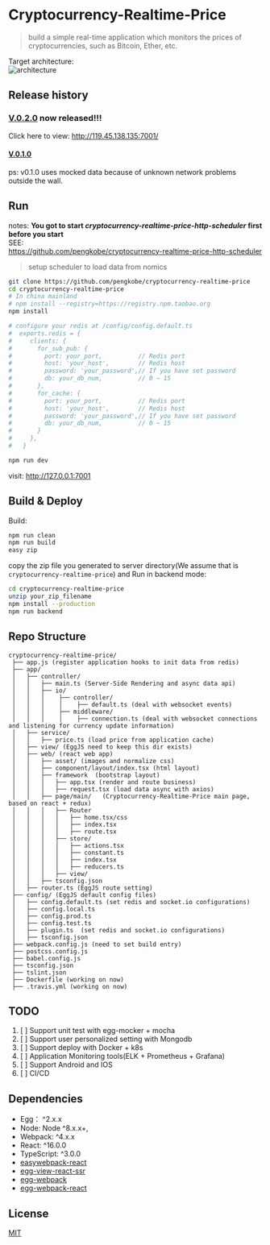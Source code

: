 # Cryptocurrency-Realtime-Price

> build a simple real-time application which monitors the prices of cryptocurrencies, such as Bitcoin, Ether, etc.  

Target architecture:  
![architecture](http://processon.com/chart_image/625a90a86376891e0fe51a07.png)

## Release history

### **[V.0.2.0](https://github.com/pengkobe/cryptocurrency-realtime-price/releases/tag/v0.2.0) now released!!!**
Click here to view: http://119.45.138.135:7001/

#### [V.0.1.0](https://github.com/pengkobe/cryptocurrency-realtime-price/releases/tag/v0.1.0)
ps: v0.1.0 uses mocked data because of unknown network problems outside the wall.

## Run

notes: **You got to start *cryptocurrency-realtime-price-http-scheduler*  first before you start**  
SEE:  
https://github.com/pengkobe/cryptocurrency-realtime-price-http-scheduler
> setup scheduler to load data from nomics

```bash
git clone https://github.com/pengkobe/cryptocurrency-realtime-price
cd cryptocurrency-realtime-price
# In china mainland
# npm install --registry=https://registry.npm.taobao.org
npm install

# configure your redis at /config/config.default.ts
#  exports.redis = {
#     clients: {
#       for_sub_pub: {
#         port: your_port,          // Redis port
#         host: 'your_host',        // Redis host
#         password: 'your_password',// If you have set password
#         db: your_db_num,          // 0 ~ 15
#       },
#       for_cache: {
#         port: your_port,          // Redis port
#         host: 'your_host',        // Redis host
#         password: 'your_password',// If you have set password
#         db: your_db_num,          // 0 ~ 15
#       }
#     },
#   }

npm run dev
```

visit: http://127.0.0.1:7001


## Build & Deploy

Build:
```bash
npm run clean
npm run build
easy zip
```

copy the zip file you generated to server directory(We assume that is `cryptocurrency-realtime-price`) and Run in backend mode:
```bash
cd cryptocurrency-realtime-price
unzip your_zip_filename
npm install --production
npm run backend
```

## Repo Structure

```
cryptocurrency-realtime-price/
 ├── app.js (register application hooks to init data from redis)
 ├── app/
 │   ├── controller/
 │   │   ├── main.ts (Server-Side Rendering and async data api)
 │   │   ├── io/
 │   │   │    ├── controller/
 │   │   │    │    ├── default.ts (deal with websocket events)
 │   │   │    ├── middleware/
 │   │   │    │    ├── connection.ts (deal with websocket connections and listening for currency update information)
 │   ├── service/
 │   │   ├── price.ts (load price from application cache)
 │   ├── view/ (EggJS need to keep this dir exists)
 │   ├── web/ (react web app)
 │   │   ├── asset/ (images and normalize css)
 │   │   ├── component/layout/index.tsx (html layout)
 │   │   ├── framework  (bootstrap layout)
 │   │   │   ├── app.tsx (render and route business)
 │   │   │   ├── request.tsx (load data async with axios)
 │   │   ├── page/main/   (Cryptocurrency-Realtime-Price main page, based on react + redux)
 │   │   │   ├── Router
 │   │   │   │   ├── home.tsx/css
 │   │   │   │   ├── index.tsx
 │   │   │   │   ├── route.tsx
 │   │   │   ├── store/
 │   │   │   │   ├── actions.tsx
 │   │   │   │   ├── constant.ts
 │   │   │   │   ├── index.tsx
 │   │   │   │   ├── reducers.ts
 │   │   │   ├── view/
 │   │   ├── tsconfig.json
 │   ├── router.ts (EggJS route setting)
 ├── config/ (EggJS default config files)
 │   ├── config.default.ts (set redis and socket.io configurations)
 │   ├── config.local.ts
 │   ├── config.prod.ts
 │   ├── config.test.ts
 │   ├── plugin.ts  (set redis and socket.io configurations)
 │   ├── tsconfig.json
 ├── webpack.config.js (need to set build entry)
 ├── postcss.config.js
 ├── babel.config.js
 ├── tsconfig.json
 ├── tslint.json
 ├── Dockerfile (working on now)
 ├── .travis.yml (working on now)
```

## TODO

1. [ ] Support unit test with egg-mocker + mocha
2. [ ] Support user personalized setting with Mongodb
3. [ ] Support deploy with Docker + k8s
4. [ ] Application Monitoring tools(ELK + Prometheus + Grafana)
5. [ ] Support Android and IOS
6. [ ] CI/CD

## Dependencies

- Egg： ^2.x.x
- Node: Node ^8.x.x+,
- Webpack: ^4.x.x
- React: ^16.0.0
- TypeScript: ^3.0.0
- [easywebpack-react](https://github.com/hubcarl/easywebpack)
- [egg-view-react-ssr](https://github.com/hubcarl/egg-view-react-ssr) 
- [egg-webpack](https://github.com/hubcarl/egg-webpack) 
- [egg-webpack-react](https://github.com/hubcarl/egg-webpack-react)

## License

[MIT](LICENSE)
